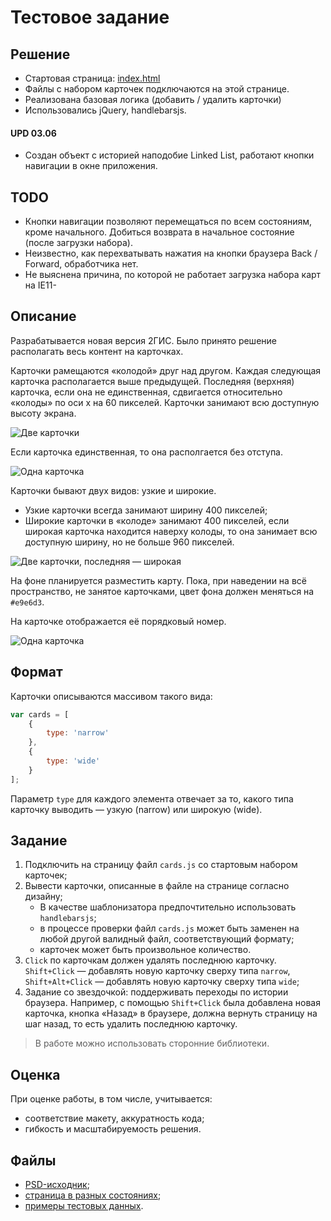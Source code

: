 # Тестовое задание

## Решение
* Стартовая страница: [index.html](source/index.html) 
* Файлы с набором карточек подключаются на этой странице.
* Реализована базовая логика (добавить / удалить карточки)
* Использовались jQuery, handlebarsjs.

#### UPD 03.06
* Создан объект с историей наподобие Linked List, работают кнопки навигации в окне приложения.

## TODO
* Кнопки навигации позволяют перемещаться по всем состояниям, кроме начального. Добиться возврата в начальное состояние (после загрузки набора).
* Неизвестно, как перехватывать нажатия на кнопки браузера Back / Forward, обработчика нет. 
* Не выяснена причина, по которой не работает загрузка набора карт на IE11-

## Описание

Разрабатывается новая версия 2ГИС. Было принято решение располагать весь контент на карточках.

Карточки рамещаются «колодой» друг над другом. Каждая следующая карточка располагается выше предыдущей. Последняя (верхняя) карточка, если она не единственная, сдвигается относительно «колоды» по оси x на 60 пикселей. Карточки занимают всю доступную высоту экрана.

![Две карточки](images/narrow-narrow.png)

Если карточка единственная, то она располгается без отступа.

![Одна карточка](images/single-narrow-card.png)

Карточки бывают двух видов: узкие и широкие.

* Узкие карточки всегда занимают ширину 400 пикселей;
* Широкие карточки в «колоде» занимают 400 пикселей, если широкая карточка находится наверху колоды, то она занимает всю доступную ширину, но не больше 960 пикселей.

![Две карточки, последняя — широкая](images/narrow-wide.png)

На фоне планируется разместить карту. Пока, при наведении на всё пространство, не занятое карточками, цвет фона должен меняться на `#e9e6d3`.

На карточке отображается её порядковый номер.

![Одна карточка](images/narrow-wide-narrow.png)

## Формат

Карточки описываются массивом такого вида:

```js
var cards = [
    {
        type: 'narrow'
    },
    {
        type: 'wide'
    }
];
```

Параметр `type` для каждого элемента отвечает за то, какого типа карточку выводить — узкую (narrow) или широкую (wide).

## Задание

1. Подключить на страницу файл `cards.js` со стартовым набором карточек;
2. Вывести карточки, описанные в файле на странице согласно дизайну;
    * В качестве шаблонизатора предпочтительно использовать `handlebarsjs`;
    * в процессе проверки файл `cards.js` может быть заменен на любой другой валидный файл, соответствующий формату;
    * карточек может быть произвольное количество.
3. `Click` по карточкам должен удалять последнюю карточку. `Shift+Click` — добавлять новую карточку сверху типа `narrow`, `Shift+Alt+Click` — добавлять новую карточку сверху типа `wide`;
4. Задание со звездочкой: поддерживать переходы по истории браузера. Например, с помощью `Shift+Click` была добавлена новая карточка, кнопка «Назад» в браузере, должна вернуть страницу на шаг назад, то есть удалить последнюю карточку.

> В работе можно использовать сторонние библиотеки.

## Оценка

При оценке работы, в том числе, учитывается:

* соответствие макету, аккуратность кода;
* гибкость и масштабируемость решения.

## Файлы

* [PSD-исходник](source/page.psd);
* [страница в разных состояниях](images/);
* [примеры тестовых данных](data/).

